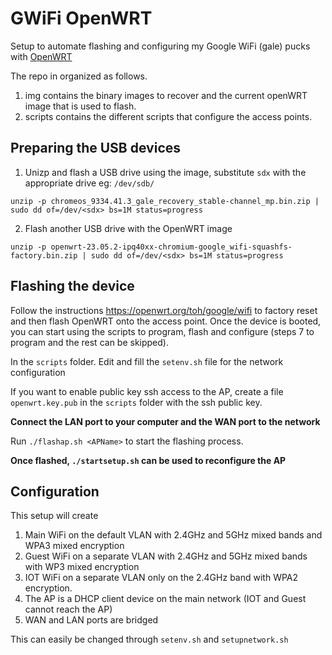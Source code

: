 # GWiFi OpenWRT
Setup to automate flashing and configuring my Google WiFi (gale) pucks with [OpenWRT](https://openwrt.org/toh/google/wifi)

The repo in organized as follows.
1. img contains the binary images to recover and the current openWRT image that is used to flash.
2. scripts contains the different scripts that configure the access points.

## Preparing the USB devices
1. Unizp and flash a USB drive using the image, substitute `sdx` with the appropriate drive eg: `/dev/sdb/`
```
unzip -p chromeos_9334.41.3_gale_recovery_stable-channel_mp.bin.zip | sudo dd of=/dev/<sdx> bs=1M status=progress
```

2. Flash another USB drive with the OpenWRT image
```
unzip -p openwrt-23.05.2-ipq40xx-chromium-google_wifi-squashfs-factory.bin.zip | sudo dd of=/dev/<sdx> bs=1M status=progress
```

## Flashing the device
Follow the instructions https://openwrt.org/toh/google/wifi to factory reset and then flash OpenWRT onto the access point. Once the device is booted, you can start using the scripts to program, flash and configure  (steps 7 to program and the rest can be skipped).

In the `scripts` folder. Edit and fill the `setenv.sh` file for the network configuration

If you want to enable public key ssh access to the AP, create a file `openwrt.key.pub` in the `scripts` folder with the ssh public key.

__Connect the LAN port to your computer and the WAN port to the network__

Run `./flashap.sh <APName>` to start the flashing process.

__Once flashed, `./startsetup.sh` can be used to reconfigure the AP__


## Configuration
This setup will create 
1. Main WiFi on the default VLAN with 2.4GHz and 5GHz mixed bands and WPA3 mixed encryption
2. Guest WiFi on a separate VLAN with 2.4GHz and 5GHz mixed bands with WP3 mixed encryption
3. IOT WiFi on a separate VLAN only on the 2.4GHz band with WPA2 encryption.
4. The AP is a DHCP client device on the main network (IOT and Guest cannot reach the AP)
5. WAN and LAN ports are bridged

This can easily be changed through `setenv.sh` and `setupnetwork.sh`
